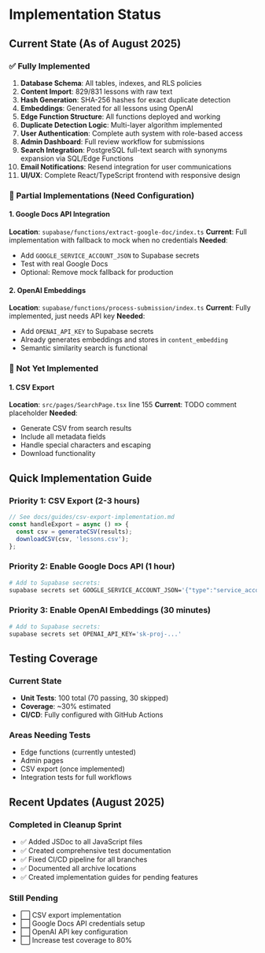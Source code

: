 # Implementation Status

## Current State (As of August 2025)

### ✅ Fully Implemented
1. **Database Schema**: All tables, indexes, and RLS policies
2. **Content Import**: 829/831 lessons with raw text
3. **Hash Generation**: SHA-256 hashes for exact duplicate detection
4. **Embeddings**: Generated for all lessons using OpenAI
5. **Edge Function Structure**: All functions deployed and working
6. **Duplicate Detection Logic**: Multi-layer algorithm implemented
7. **User Authentication**: Complete auth system with role-based access
8. **Admin Dashboard**: Full review workflow for submissions
9. **Search Integration**: PostgreSQL full-text search with synonyms expansion via SQL/Edge Functions
10. **Email Notifications**: Resend integration for user communications
11. **UI/UX**: Complete React/TypeScript frontend with responsive design

### 🔧 Partial Implementations (Need Configuration)

#### 1. Google Docs API Integration
**Location**: `supabase/functions/extract-google-doc/index.ts`
**Current**: Full implementation with fallback to mock when no credentials
**Needed**:
- Add `GOOGLE_SERVICE_ACCOUNT_JSON` to Supabase secrets
- Test with real Google Docs
- Optional: Remove mock fallback for production

#### 2. OpenAI Embeddings
**Location**: `supabase/functions/process-submission/index.ts`
**Current**: Fully implemented, just needs API key
**Needed**:
- Add `OPENAI_API_KEY` to Supabase secrets
- Already generates embeddings and stores in `content_embedding`
- Semantic similarity search is functional

### 📝 Not Yet Implemented

#### 1. CSV Export
**Location**: `src/pages/SearchPage.tsx` line 155
**Current**: TODO comment placeholder
**Needed**:
- Generate CSV from search results
- Include all metadata fields
- Handle special characters and escaping
- Download functionality

## Quick Implementation Guide

### Priority 1: CSV Export (2-3 hours)
```typescript
// See docs/guides/csv-export-implementation.md
const handleExport = async () => {
  const csv = generateCSV(results);
  downloadCSV(csv, 'lessons.csv');
};
```

### Priority 2: Enable Google Docs API (1 hour)
```bash
# Add to Supabase secrets:
supabase secrets set GOOGLE_SERVICE_ACCOUNT_JSON='{"type":"service_account",...}'
```

### Priority 3: Enable OpenAI Embeddings (30 minutes)
```bash
# Add to Supabase secrets:
supabase secrets set OPENAI_API_KEY='sk-proj-...'
```

## Testing Coverage

### Current State
- **Unit Tests**: 100 total (70 passing, 30 skipped)
- **Coverage**: ~30% estimated
- **CI/CD**: Fully configured with GitHub Actions

### Areas Needing Tests
- Edge functions (currently untested)
- Admin pages
- CSV export (once implemented)
- Integration tests for full workflows

## Recent Updates (August 2025)

### Completed in Cleanup Sprint
- ✅ Added JSDoc to all JavaScript files
- ✅ Created comprehensive test documentation
- ✅ Fixed CI/CD pipeline for all branches
- ✅ Documented all archive locations
- ✅ Created implementation guides for pending features

### Still Pending
- ⬜ CSV export implementation
- ⬜ Google Docs API credentials setup
- ⬜ OpenAI API key configuration
- ⬜ Increase test coverage to 80%
